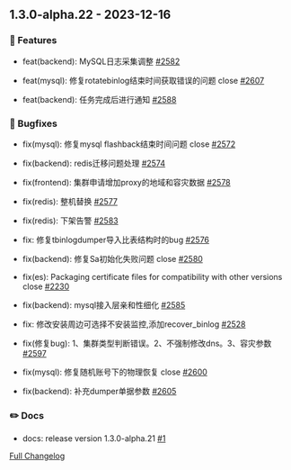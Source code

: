 ## 1.3.0-alpha.22 - 2023-12-16


### 🚀 Features

- feat(backend): MySQL日志采集调整 [#2582](https://github.com/TencentBlueKing/blueking-dbm/issues/2582)

- feat(mysql): 修复rotatebinlog结束时间获取错误的问题 close [#2607](https://github.com/TencentBlueKing/blueking-dbm/issues/2607)

- feat(backend): 任务完成后进行通知 [#2588](https://github.com/TencentBlueKing/blueking-dbm/issues/2588)


### 🐛 Bugfixes

- fix(mysql): 修复mysql flashback结束时间问题 close [#2572](https://github.com/TencentBlueKing/blueking-dbm/issues/2572)

- fix(backend): redis迁移问题处理 [#2574](https://github.com/TencentBlueKing/blueking-dbm/issues/2574)

- fix(frontend): 集群申请增加proxy的地域和容灾数据 [#2578](https://github.com/TencentBlueKing/blueking-dbm/issues/2578)

- fix(redis): 整机替换  [#2577](https://github.com/TencentBlueKing/blueking-dbm/issues/2577)

- fix(redis): 下架告警 [#2583](https://github.com/TencentBlueKing/blueking-dbm/issues/2583)

- fix: 修复tbinlogdumper导入比表结构时的bug [#2576](https://github.com/TencentBlueKing/blueking-dbm/issues/2576)

- fix(backend): 修复Sa初始化失败问题 close [#2580](https://github.com/TencentBlueKing/blueking-dbm/issues/2580)

- fix(es): Packaging certificate files for compatibility with other versions close [#2230](https://github.com/TencentBlueKing/blueking-dbm/issues/2230)

- fix(backend): mysql接入层亲和性细化 [#2585](https://github.com/TencentBlueKing/blueking-dbm/issues/2585)

- fix: 修改安装周边可选择不安装监控,添加recover_binlog [#2528](https://github.com/TencentBlueKing/blueking-dbm/issues/2528)

- fix(修复bug): 1、集群类型判断错误。2、不强制修改dns。3、容灾参数 [#2597](https://github.com/TencentBlueKing/blueking-dbm/issues/2597)

- fix(mysql): 修复随机账号下的物理恢复 close [#2600](https://github.com/TencentBlueKing/blueking-dbm/issues/2600)

- fix(backend): 补充dumper单据参数 [#2605](https://github.com/TencentBlueKing/blueking-dbm/issues/2605)


### ✏️ Docs

- docs: release version 1.3.0-alpha.21 [#1](https://github.com/TencentBlueKing/blueking-dbm/issues/1)


[Full Changelog](https://github.com/TencentBlueKing/blueking-dbm/compare/1.3.0-alpha.21...1.3.0-alpha.22)


